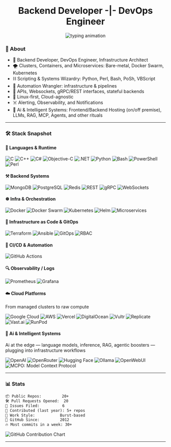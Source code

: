 <br>
<h1 align="center">  
Backend Developer -|- DevOps Engineer
</h1>

<p align="center">
  <img src="https://readme-typing-svg.demolab.com?font=Fira+Code&weight=300&size=16&pause=1000&color=CCCCCC&background=00000000&center=true&vCenter=true&width=600&height=35&lines=%E2%96%88+automating+the+void;%E2%96%88+orchestrating+chaos&cursor=_&repeat=true" alt="typing animation" />
</p>

### 🧠 About 

- 🧱 Backend Developer, DevOps Engineer, Infrastructure Architect  
- 🌪️ Clusters, Containers, and Microservices: Bare-metal, Docker Swarm, Kubernetes
- ⛓️ Scripting & Systems Wizardry: Python, Perl, Bash, PoSh, VBScript  
- 🔁 Automation Wrangler: infrastructure & pipelines
- 🚧 APIs, Websockets, gRPC/REST interfaces, stateful backends
- 🧬 Linux-first, Cloud-agnostic
- ☠️ Alerting, Observability, and Notifications
- 🧠 Ai & Intelligent Systems: Frontend/Backend Hosting (on/off premise), LLMs, RAG, MCP, Agents, and other rituals

---

### 🛠️ Stack Snapshot

#### 🧩 Languages & Runtime
![C](https://img.shields.io/badge/C-A8B9CC?style=for-the-badge&logo=c&logoColor=black)
![C++](https://img.shields.io/badge/C%2B%2B-00599C?style=for-the-badge&logo=c%2B%2B&logoColor=white)
![C#](https://img.shields.io/badge/C%23-239120?style=for-the-badge&logo=c-sharp&logoColor=white)
![Objective-C](https://img.shields.io/badge/Objective--C-438EFF?style=for-the-badge)
![.NET](https://img.shields.io/badge/.NET-512BD4?style=for-the-badge&logo=dotnet&logoColor=white)
![Python](https://img.shields.io/badge/Python-3776AB?style=for-the-badge&logo=python&logoColor=white)
![Bash](https://img.shields.io/badge/Bash-F7DF1E?style=for-the-badge&logo=bash&logoColor=black)
![PowerShell](https://img.shields.io/badge/PowerShell-3178C6?style=for-the-badge&logo=powershell&logoColor=white)
![Perl](https://img.shields.io/badge/Perl-39457E?style=for-the-badge&logo=perl&logoColor=white)


#### ⚒️ Backend Systems
![MongoDB](https://img.shields.io/badge/MongoDB-47A248?style=for-the-badge&logo=mongodb&logoColor=white)
![PostgreSQL](https://img.shields.io/badge/PostgreSQL-336791?style=for-the-badge&logo=postgresql&logoColor=white)
![Redis](https://img.shields.io/badge/Redis-DC382D?style=for-the-badge&logo=redis&logoColor=white)
![REST](https://img.shields.io/badge/REST-FF6F00?style=for-the-badge)
![gRPC](https://img.shields.io/badge/gRPC-0080FF?style=for-the-badge&logo=grpc&logoColor=white)
![WebSockets](https://img.shields.io/badge/WebSockets-010101?style=for-the-badge&logo=socketdotio&logoColor=white)

#### ☸️ Infra & Orchestration
![Docker](https://img.shields.io/badge/Docker-2496ED?style=for-the-badge&logo=docker&logoColor=white)
![Docker Swarm](https://img.shields.io/badge/Docker--Swarm-blue?style=for-the-badge&logo=docker&logoColor=white)
![Kubernetes](https://img.shields.io/badge/Kubernetes-326CE5?style=for-the-badge&logo=kubernetes&logoColor=white)
![Helm](https://img.shields.io/badge/Helm-0F1689?style=for-the-badge&logo=helm&logoColor=white)
![Microservices](https://img.shields.io/badge/Microservices-FF6F00?style=for-the-badge)

#### 🧬 Infrastructure as Code & GitOps
![Terraform](https://img.shields.io/badge/Terraform-623CE4?style=for-the-badge&logo=terraform&logoColor=white)
![Ansible](https://img.shields.io/badge/Ansible-000000?style=for-the-badge&logo=ansible&logoColor=white)
![GitOps](https://img.shields.io/badge/GitOps-FF6C37?style=for-the-badge)
![RBAC](https://img.shields.io/badge/K8s%20RBAC-326CE5?style=for-the-badge)

#### 🚀 CI/CD & Automation  
![GitHub Actions](https://img.shields.io/badge/GitHub%20Actions-2088FF?style=for-the-badge&logo=githubactions&logoColor=white)

#### 🔍 Observability / Logs
![Prometheus](https://img.shields.io/badge/Prometheus-E6522C?style=for-the-badge&logo=prometheus&logoColor=white)
![Grafana](https://img.shields.io/badge/Grafana-F46800?style=for-the-badge&logo=grafana&logoColor=white)
<!-- ![Loki](https://img.shields.io/badge/Loki-000?style=for-the-badge) -->


#### ☁️ Cloud Platforms  
From managed clusters to raw compute

![Google Cloud](https://img.shields.io/badge/Google%20Cloud-4285F4?style=for-the-badge&logo=googlecloud&logoColor=white)
![AWS](https://img.shields.io/badge/AWS-FF9900?style=for-the-badge&logo=amazonaws&logoColor=white)
![Vercel](https://img.shields.io/badge/Vercel-000000?style=for-the-badge&logo=vercel&logoColor=white)
![DigitalOcean](https://img.shields.io/badge/DigitalOcean-0080FF?style=for-the-badge&logo=digitalocean&logoColor=white)
![Vultr](https://img.shields.io/badge/Vultr-007BFC?style=for-the-badge&logo=vultr&logoColor=white)
![Replicate](https://img.shields.io/badge/Replicate-101010?style=for-the-badge&logo=data:image/svg+xml;base64,PHN2ZyB2aWV3Qm94PSIwIDAgMjczIDEwMCIgeG1sbnM9Imh0dHA6Ly93d3cudzMub3JnLzIwMDAvc3ZnIj48cGF0aCBkPSJNMCAxMDB2LTIuMzhjMC00Ny40NSA1Ny40OCA5LjcxIDk1Ljg5LTE0LjAyQzEzNC40OSA1NC45NiAxMTEuNzYgMjcuMTIgMTE1LjgxIDBjMjUuMS0yLjMyIDUwLjIxIDQ2LjI3IDcwLjYyIDY2LjY4IDU3LjQ4LTQuMTQgODAuMjEgMjIuNCA4Ni4yMiAzMy4zMi01MC4yMSA4LjI2LTg1LjkgNDYuNC0xMDIuODggNzUuMzN6IiBmaWxsPSIjMDBmZjNjIi8+PC9zdmc+&logoColor=white)
![Vast.ai](https://img.shields.io/badge/Vast.ai-222222?style=for-the-badge&logoColor=white)
![RunPod](https://img.shields.io/badge/RunPod.io-111111?style=for-the-badge&logoColor=white)


#### 🧠 Ai & Intelligent Systems  
Ai at the edge — language models, inference, RAG, agentic boosters — plugging into infrastructure workflows

![OpenAI](https://img.shields.io/badge/OpenAI-412991?style=for-the-badge&logo=openai&logoColor=white)
![OpenRouter](https://img.shields.io/badge/OpenRouter-000000?style=for-the-badge&logo=openai&logoColor=white)
![Hugging Face](https://img.shields.io/badge/HuggingFace-FECC00?style=for-the-badge&logo=huggingface&logoColor=black)
![Ollama](https://img.shields.io/badge/Ollama-grey?style=for-the-badge&logo=ollama&logoColor=white)
![OpenWebUI](https://img.shields.io/badge/OpenWebUI-000000?style=for-the-badge&logo=data:image/svg+xml;base64,PHN2ZyBmaWxsPSIjZmZmIiB4bWxucz0iaHR0cDovL3d3dy53My5vcmcvMjAwMC9zdmciIHdpZHRoPSI0OC41IiBoZWlnaHQ9IjQ4LjUiIHZpZXdCb3g9IjAgMCA1Ni4wNiA1Ni4wNiI+PHBhdGggZD0iTTI4IDBBMjggMjggMCAxMDAgMjggNTYgMjggMCAwMDAgMjhaIi8+PHBhdGggZD0iTTMzLjM1IDI3LjE2bC01LjQ2LTMuMTYtNS40NiAzLjE2djYuMzJsNS40NiAzLjE2IDUuNDYtMy4xNnoiLz48L3N2Zz4=)
![MCPO: Model Context Protocol](https://img.shields.io/badge/MCPO-000000?style=for-the-badge&logo=anthropic&logoColor=white)


---

### 📊 Stats

```txt
📦 Public Repos:         20+
🛠️ Pull Requests Opened:  20
🐛 Issues Filed:          6
🔄 Contributed (last year): 5+ repos
🧠 Work Style:           Burst-based
📅 GitHub Since:         2012
🔥 Most commits in a week: 30+
```
<p align="left">
  <img src="https://ghchart.rshah.org/03001C/JackieTreeh0rn" alt="GitHub Contribution Chart"/>
</p>

---